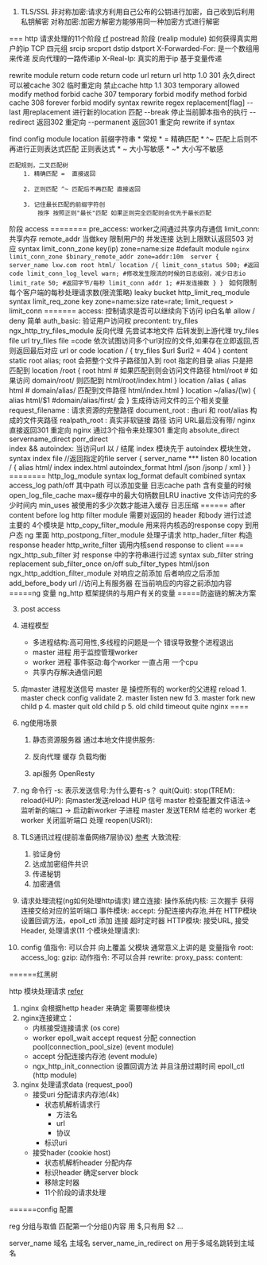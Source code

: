 1. TLS/SSL
    非对称加密:请求方利用自己公布的公钥进行加密，自己收到后利用私钥解密
    对称加密:加密方解密方能够用同一种加密方式进行解密
    
=== http 请求处理的11个阶段 [rf](https://time.geekbang.org/course/detail/138-71462)
postread 阶段 (realip module)
    如何获得真实用户的ip
    TCP 四元组 srcip srcport dstip dstport
    X-Forwarded-For: 是一个数组用来传递 反向代理的一路传递ip
    X-Real-Ip: 真实的用于ip
    基于变量传递 
 
rewrite module
    return code
    return code url 
    return url
        http 1.0 
            301 永久direct 可以被cache
            302 临时重定向 禁止cache 
        http 1.1
            303 temporary allowed modify method forbid cache
            307 temporary forbid modify method forbid cache
            308 forever forbid modify
    syntax rewrite regex replacement[flag]
        --last 用replacement 进行新的location 匹配
        --break 停止当前脚本指令的执行
        --redirect 返回302 重定向
        --permanent 返回301 重定向
    rewrite if syntax

find config module
    location 
        前缀字符串
            * 常规
            * = 精确匹配
            * ^~ 匹配上后则不再进行正则表达式匹配
        正则表达式
            * ~ 大小写敏感
            * ~* 大小写不敏感
            
    匹配规则，二叉匹配树
        1. 精确匹配 =  直接返回
        
        2. 正则匹配 ^~ 匹配后不再匹配 直接返回
        
        3. 记住最长匹配的前缀字符创
            按序 按照正则"最长"匹配 如果正则完全匹配则会优先于最长匹配
         

阶段 access
    ========
    pre_access:
        worker之间通过共享内存通信 
        limit_conn: 共享内存 remote_addr 当做key 限制用户的 并发连接 达到上限默认返回503
        对应 syntax limit_conn_zone key(ip) zone=name:size #default module
        ```nginx 
            limit_conn_zone $binary_remote_addr zone=addr:10m 
            server {
                server_name lxw.com
                root html/
                location /{
                    limit_conn_status 500; #返回code
                    limit_conn_log_level warn; #修改发生限流的时候的日志级别，减少日志io
                    limit_rate 50; #返回字节/每秒
                    limit_conn addr 1; #并发连接数
                }
            }
        ```
    如何限制每个客户端的每秒处理请求数(限流策略) leaky bucket 
        http_limit_req_module 
        syntax limit_req_zone key zone=name:size rate=rate;
    limit_request > limit_conn
    =======
    access:
        控制请求是否可以继续向下访问
        ip白名单
        allow / deny
        简单 auth_basic: 验证用户访问权
    precontent:
        try_files ngx_http_try_files_module 反向代理 先尝试本地文件 后转发到上游代理
            try_files file url
            try_files file =code
            依次试图访问多个url对应的文件,如果存在立即返回,否则返回最后对应 url or code
            location / {
                try_files $url $url2 = 404
            }
    content 
        static root alias; root 会把整个文件子路径加入到 root 指定的目录 alias 只是把匹配到
        location /root {
            root html # 如果匹配到则会访问文件路径 html/root
                       # 如果访问 domain/root/ 则匹配到 html/root/index.html
        }
        location /alias {
            alias html # domain/alias/ 匹配到文件路径 html/index.html
        }
        location ~/alias/(\w) {
            alias html/$1 #domain/alias/first/ 会
        }
        生成待访问文件的三个相关变量
            request_filename : 请求资源的完整路径
            document_root : 由uri 和 root/alias 构成的文件夹路径
            realpath_root : 真实非软链接 路径 
        访问 URL最后没有带/   nginx 直接返回301 重定向
            nginx 通过3个指令来处理301 重定向
            absolute_direct 
            servername_direct
            porr_direct  
        index && autoindex: 当访问url 以 / 结尾 index 模块先于 autoindex 模块生效，
            syntax index file //返回指定的file
        server {
             server_name ***
             listen 80
             location / {
                alias html/
                index index.html
                autoindex_format html /json /jsonp / xml
             }
        }
    ========
    http_log_module 
        syntax log_format 
        default combined
        syntax access_log path/off 其中path 可以添加变量
        日志cache  path 含有变量的时候
            open_log_file_cache max=缓存中的最大句柄数目LRU inactive 文件访问完的多少时间内 min_uses 被使用的多少次数才能进入缓存
        日志压缩
    ====== after content before log 
    http filter module 需要对返回的 header 和body 进行过滤 主要的 4个模块是
        http_copy_filter_module 用来将内核态的response copy 到用户态 ng 里面
        http_postpong_filter_module 处理子请求
        http_hader_filter 构造response header
        http_write_filter 调用内核send response to client
        ====
            ngx_http_sub_filter 对 response 中的字符串进行过滤
                syntax sub_filter string replacement
                sub_filter_once on/off
                sub_filter_types html/json
            ngx_http_addtion_filter_module 对响应之前添加 后者响应之后添加
                add_before_body url //访问上有服务器 在当前响应的内容之前添加内容
    =====ng 变量
        ng_http 框架提供的与用户有关的变量
    =====防盗链的解决方案
        
                
3. post access


4. 进程模型
    + 多进程结构:高可用性,多线程的问题是一个 错误导致整个进程退出
    + master 进程 用于监控管理worker
    + worker 进程 事件驱动:每个worker 一直占用 一个cpu 
    + 共享内存解决通信问题

5. 向master 进程发送信号
    master 是 操控所有的 worker的父进程
        reload
            1. master check config validate
            2. master listen new fd
            3. master fork new child p
            4. master quit old child p
            5. old child timeout quite
    nginx 
====
1. ng使用场景
    1. 静态资源服务器
        通过本地文件提供服务:
        
    2. 反向代理
        缓存
        负载均衡
    3. api服务
        OpenResty
2. ng 命令行
    -s: 表示发送信号:为什么要有-s？ 
    quit(Quit):
    stop(TREM):
    reload(HUP):
        向master发送reload HUP 信号
        master 检查配置文件语法-> 监听新的端口 -> 启动新worker 子进程
        master 发送TERM 给老的 worker
        老worker 关闭监听端口 处理
    reopen(USR1):
    
3. TLS通讯过程(提前准备网络7层协议) [参考](http://www.ruanyifeng.com/blog/2014/02/ssl_tls.html)
    大致流程:
    1. 验证身份
    2. 达成加密组件共识
    3. 传递秘钥 
    4. 加密通信

4. 请求处理流程(ng如何处理http请求)
    建立连接: 
        操作系统内核:
            三次握手 获得连接交给对应的监听端口
        事件模块:
            accept:
                分配连接内存池,并在 HTTP模块 设置回调方法，epoll_ctl 添加 连接 超时定时器
        HTTP模块:
            接受URL,
            接受Header,
    处理请求(11 个模块处理请求):

5. config
    值指令: 可以合并 向上覆盖 父模块 通常意义上讲的是 变量指令
        root:
        access_log:
        gzip:
    动作指令: 不可以合并 
        rewrite:
        proxy_pass:
        content:
     
    
======红黑树


http 模块处理请求 [refer](https://time.geekbang.org/course/detail/138-71458)
1. nginx 会根据hettp header 来确定 需要哪些模块
2. nginx连接建立：
    * 内核接受连接请求 (os core)
    * worker epoll_wait accept request 分配 connection pool(connection_pool_size) (event module)
    * accept 分配连接内存池 (event module)
    * ngx_http_init_connection 设置回调方法 并且注册过期时间 epoll_ctl (http module)
3. nginx 处理请求data (request_pool)
    * 接受uri  分配请求内存池(4k)
        * 状态机解析请求行
            * 方法名
            * url
            * 协议
        * 标识uri
     * 接受hader (cookie host)
        * 状态机解析header 分配内存
        * 标识header 确定server block
        * 移除定时器
        * 11个阶段的请求处理
    

======config 配置

reg
    分组与取值 匹配第一个分组()内容 用 $,只有用 $2 ...
   
server_name 域名
    主域名 server_name_in_redirect on  用于多域名跳转到主域名
  




